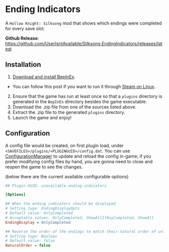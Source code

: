 # Ending Indicators

A `Hollow Knight: Silksong` mod that shows which endings were completed
for every save slot.

**Github Release**:
https://github.com/UserIsntAvailable/Silksong.EndingIndicators/releases/latest

<!-- TODO(Unavailable): **Thunderstore**: -->

## Installation

1. [Download and install BepInEx].
* You can follow this post if you want to run it through [Steam on Linux].
2. Ensure that the game has run at least once so that a `plugins`
   directory is generated in the `BepInEx` directory besides the game
   executable.
3. Download the .zip file from one of the sources listed above.
4. Extract the .zip file to the generated `plugins` directory.
5. Launch the game and enjoy!

## Configuration

A config file would be created, on first plugin load, under
`<SAVEFILES>/plugins/<PLUGINGUID>/config.dat`. You can use
[ConfigurationManager] to update and reload the config in-game; if you
prefer modifying config files by hand, you are gonna need to close and
reopen the game to see the changes.

(below there are the current available configurable options)

<!-- TODO(Unavailable): Automatically generate this section and make
it prettier (add some screenshots?). -->

```ini
## Plugin GUID: unavailable.ending-indicators

[Options]

## When the ending indicators should be displayed
# Setting type: EndingDisplayOpts
# Default value: OnlyCompleted
# Acceptable values: OnlyCompleted, ShowAllIfAnyCompleted, ShowAll
EndingDisplay = OnlyCompleted

## Reverse the order of the endings to match their natural order of unlocking
# Setting type: Boolean
# Default value: false
NaturalOrder = false
```

[Download and install BepInEx]: https://docs.bepinex.dev/articles/user_guide/installation/index.html
[Steam on Linux]: https://discord.com/channels/879125729936298015/1408110517049884783/1415820971507454164
[ConfigurationManager]: https://github.com/BepInEx/BepInEx.ConfigurationManager
